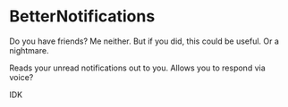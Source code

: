 # BetterNotifications
Do you have friends? Me neither. But if you did, this could be useful. Or a nightmare. 

Reads your unread notifications out to you.
Allows you to respond via voice?

IDK
